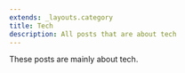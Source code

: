 ```yaml
---
extends: _layouts.category
title: Tech
description: All posts that are about tech
---
```


These posts are mainly about tech.
